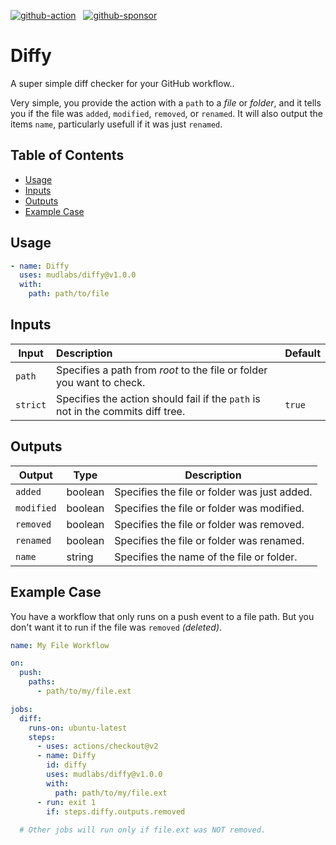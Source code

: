 [![github-action]](https://github.com/marketplace/actions/diffy)
&nbsp;
[![github-sponsor]](https://github.com/sponsors/mudlabs)


# Diffy
A super simple diff checker for your GitHub workflow..


Very simple, you provide the action with a `path` to a _file_ or _folder_, and it tells you if the file was `added`, `modified`, `removed`, or `renamed`. It will also output the items `name`, particularly usefull if it was just `renamed`.

## Table of Contents
- [Usage](#usage)
- [Inputs](#inputs)
- [Outputs](#outputs)
- [Example Case](#example-case)


## Usage
```yaml
- name: Diffy
  uses: mudlabs/diffy@v1.0.0
  with:
    path: path/to/file   
```

## Inputs
| Input | Description | Default |
| --- | :--- | --- |
| `path` | Specifies a path from _root_ to the file or folder you want to check. | |
| `strict` | Specifies the action should fail if the `path` is not in the commits diff tree. | `true` |

## Outputs
| Output | Type | Description |
| --- | --- | --- |
| `added` | boolean | Specifies the file or folder was just added. |
| `modified` | boolean | Specifies the file or folder was modified. |
| `removed` | boolean | Specifies the file or folder was removed. |
| `renamed` | boolean | Specifies the file or folder was renamed. |
| `name` | string | Specifies the name of the file or folder. |

## Example Case
You have a workflow that only runs on a push event to a file path. But you don't want it to run if the file was `removed` _(deleted)_.

```yaml
name: My File Workflow

on:
  push:
    paths:
      - path/to/my/file.ext

jobs:
  diff:
    runs-on: ubuntu-latest
    steps:
      - uses: actions/checkout@v2
      - name: Diffy
        id: diffy
        uses: mudlabs/diffy@v1.0.0
        with:
          path: path/to/my/file.ext
      - run: exit 1
        if: steps.diffy.outputs.removed
  
  # Other jobs will run only if file.ext was NOT removed.
```

[github-action]: https://img.shields.io/endpoint?url=https://raw.githubusercontent.com/mudlabs/shields.io.endpoint/badges/github-action.json
[github-sponsor]: https://img.shields.io/endpoint?url=https://raw.githubusercontent.com/mudlabs/shields.io.endpoint/badges/github-sponsor.json

